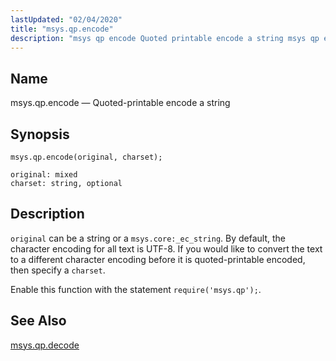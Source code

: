 ```yaml
---
lastUpdated: "02/04/2020"
title: "msys.qp.encode"
description: "msys qp encode Quoted printable encode a string msys qp encode original charset original can be a string or a msys core ec string By default the character encoding for all text is UTF 8 If you would like to convert the text to a different character encoding before it..."
---
```


<a name="lua.ref.msys.qp.encode"></a> 
## Name

msys.qp.encode — Quoted-printable encode a string

<a name="idp26887664"></a> 
## Synopsis

`msys.qp.encode(original, charset);`

```
original: mixed
charset: string, optional
```
<a name="idp26890384"></a> 
## Description

`original` can be a string or a `msys.core:_ec_string`. By default, the character encoding for all text is UTF-8\. If you would like to convert the text to a different character encoding before it is quoted-printable encoded, then specify a `charset`.

Enable this function with the statement `require('msys.qp');`.

<a name="idp26894432"></a> 
## See Also

[msys.qp.decode](/momentum/3/3-reference/3-reference-lua-ref-msys-qp-decode)